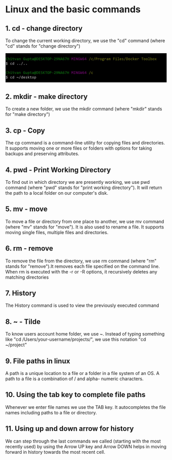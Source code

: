# Linux and the basic commands
## 1. cd - change directory
To change the current working directory, we use the "cd" command (where "cd" stands for "change directory")

![Adding Image for cd](https://github.com/Snehaphilip989/miniproject1/blob/master/Images/cd.JPG)

## 2. mkdir - make directory
To create a new folder, we use the mkdir command (where "mkdir" stands for "make directory")

## 3. cp - Copy
The cp command is a command-line utility for copying files and directories. It supports moving one or more files or folders with options for taking backups and preserving attributes.
 
## 4. pwd - Print Working Directory
To find out in which directory we are presently working, we use pwd command (where "pwd" stands for "print working directory").  It will return the path to a local folder on our computer's disk.

## 5. mv - move
To move a file or directory from one place to another, we use mv command (where "mv" stands for "move"). It is also used to rename a file.  It supports moving single files, multiple files and directories.

## 6. rm - remove 
To remove the file from the directory, we use rm command (where "rm" stands for "remove").It removes each file specified on the command line. When rm is executed with the -r or -R options, it recursively deletes any matching directories

## 7. History 
The History command is used to view the previously executed command

## 8. ~ - Tilde
To know users account home folder, we use ~. Instead of typing something like "cd /Users/your-username/projects/", we use this notation  "cd ~/project"
 
## 9. File paths in linux 
A path is a unique location to a file or a folder in a file system of an OS. A path to a file is a combination of / and alpha- numeric characters.

## 10. Using the tab key to complete file paths
Whenever we enter file names we use the TAB key. It autocompletes the file names including paths to a file or directory.

## 11. Using up and down arrow for history
We can step through the last commands we called (starting with the most recently used) by using the Arrow UP key
and Arrow DOWN helps in moving forward in history towards the most recent cell. 
